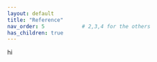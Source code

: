 ```yaml
---
layout: default
title: "Reference"
nav_order: 5            # 2,3,4 for the others
has_children: true
---
```

hi
